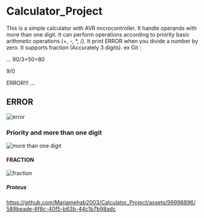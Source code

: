 # Calculator_Project
This is a simple calculator with AVR   microcontroller.
It handle operands with more than one digit.
It can perform operations according to priority basic arithmetic operations (+, -, *, /).
It print ERROR when you divide a number by zero.
It supports fraction (Accurately 3 digits).
ex Git :

...
90/3+50=80

9/0

ERROR!!!
...
## ERROR
![error](https://github.com/Mariamehab2003/Calculator_Project/assets/99998896/8a0c43e5-719d-4f62-8833-d06be8fa3992)
### Priority and more than one digit


![more than one digit](https://github.com/Mariamehab2003/Calculator_Project/assets/99998896/08c4606a-0b8a-4bbd-b0d6-4269a397b22c)

#### FRACTION
![fraction](https://github.com/Mariamehab2003/Calculator_Project/assets/99998896/e8b2ed29-28cc-4f57-a7b9-1d4d83f6135f)
##### Proteus


https://github.com/Mariamehab2003/Calculator_Project/assets/99998896/589beade-6f8c-40f5-b63b-44c1b7b98adc

